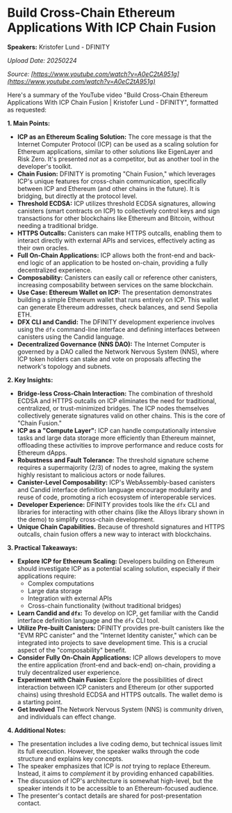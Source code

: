 # Build Cross-Chain Ethereum Applications With ICP Chain Fusion

**Speakers:** Kristofer Lund - DFINITY


*Upload Date: 20250224*

*Source: [https://www.youtube.com/watch?v=A0eC2tA951g](https://www.youtube.com/watch?v=A0eC2tA951g)*

Here's a summary of the YouTube video "Build Cross-Chain Ethereum Applications With ICP Chain Fusion | Kristofer Lund - DFINITY", formatted as requested:

**1. Main Points:**

*   **ICP as an Ethereum Scaling Solution:** The core message is that the Internet Computer Protocol (ICP) can be used as a scaling solution for Ethereum applications, similar to other solutions like EigenLayer and Risk Zero.  It's presented *not* as a competitor, but as another tool in the developer's toolkit.
*   **Chain Fusion:**  DFINITY is promoting "Chain Fusion," which leverages ICP's unique features for cross-chain communication, specifically between ICP and Ethereum (and other chains in the future).  It is bridging, but directly at the protocol level.
*   **Threshold ECDSA:** ICP utilizes threshold ECDSA signatures, allowing canisters (smart contracts on ICP) to collectively control keys and sign transactions for other blockchains like Ethereum and Bitcoin, without needing a traditional bridge.
*   **HTTPS Outcalls:** Canisters can make HTTPS outcalls, enabling them to interact directly with external APIs and services, effectively acting as their own oracles.
*   **Full On-Chain Applications:**  ICP allows both the front-end and back-end logic of an application to be hosted on-chain, providing a fully decentralized experience.
*   **Composability:**  Canisters can easily call or reference other canisters, increasing composability between services on the same blockchain.
*   **Use Case: Ethereum Wallet on ICP:** The presentation demonstrates building a simple Ethereum wallet that runs entirely on ICP. This wallet can generate Ethereum addresses, check balances, and send Sepolia ETH.
*   **DFX CLI and Candid:** The DFINITY development experience involves using the `dfx` command-line interface and defining interfaces between canisters using the Candid language.
*   **Decentralized Governance (NNS DAO):** The Internet Computer is governed by a DAO called the Network Nervous System (NNS), where ICP token holders can stake and vote on proposals affecting the network's topology and subnets.

**2. Key Insights:**

*   **Bridge-less Cross-Chain Interaction:** The combination of threshold ECDSA and HTTPS outcalls on ICP eliminates the need for traditional, centralized, or trust-minimized bridges.  The ICP nodes themselves collectively generate signatures valid on other chains. This is the core of "Chain Fusion."
*   **ICP as a "Compute Layer":** ICP can handle computationally intensive tasks and large data storage more efficiently than Ethereum mainnet, offloading these activities to improve performance and reduce costs for Ethereum dApps.
*   **Robustness and Fault Tolerance:**  The threshold signature scheme requires a supermajority (2/3) of nodes to agree, making the system highly resistant to malicious actors or node failures.
*   **Canister-Level Composability:**  ICP's WebAssembly-based canisters and Candid interface definition language encourage modularity and reuse of code, promoting a rich ecosystem of interoperable services.
*   **Developer Experience:** DFINITY provides tools like the `dfx` CLI and libraries for interacting with other chains (like the Alloys library shown in the demo) to simplify cross-chain development.
*    **Unique Chain Capabilities.** Because of threshold signatures and HTTPS outcalls, chain fusion offers a new way to interact with blockchains.

**3. Practical Takeaways:**

*   **Explore ICP for Ethereum Scaling:** Developers building on Ethereum should investigate ICP as a potential scaling solution, especially if their applications require:
    *   Complex computations
    *   Large data storage
    *   Integration with external APIs
    *   Cross-chain functionality (without traditional bridges)
*   **Learn Candid and `dfx`:** To develop on ICP, get familiar with the Candid interface definition language and the `dfx` CLI tool.
*   **Utilize Pre-built Canisters:**  DFINITY provides pre-built canisters like the "EVM RPC canister" and the "Internet Identity canister," which can be integrated into projects to save development time.  This is a crucial aspect of the "composability" benefit.
*   **Consider Fully On-Chain Applications:**  ICP allows developers to move the entire application (front-end and back-end) on-chain, providing a truly decentralized user experience.
*   **Experiment with Chain Fusion:** Explore the possibilities of direct interaction between ICP canisters and Ethereum (or other supported chains) using threshold ECDSA and HTTPS outcalls.  The wallet demo is a starting point.
* **Get Involved** The Network Nervous System (NNS) is community driven, and individuals can effect change.

**4. Additional Notes:**

*   The presentation includes a live coding demo, but technical issues limit its full execution.  However, the speaker walks through the code structure and explains key concepts.
*   The speaker emphasizes that ICP is *not* trying to replace Ethereum. Instead, it aims to *complement* it by providing enhanced capabilities.
*   The discussion of ICP's architecture is somewhat high-level, but the speaker intends it to be accessible to an Ethereum-focused audience.
*	The presenter's contact details are shared for post-presentation contact.